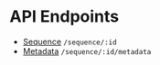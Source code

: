 # API Endpoints

 * [Sequence](sequence.md) `/sequence/:id`  
 * [Metadata](metadata.md) `/sequence/:id/metadata`

